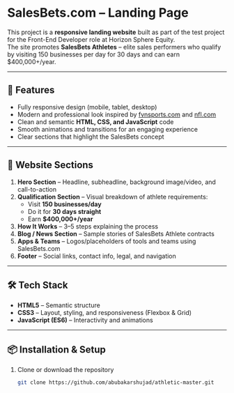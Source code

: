 # SalesBets.com – Landing Page

This project is a **responsive landing website** built as part of the test project for the Front-End Developer role at Horizon Sphere Equity.  
The site promotes **SalesBets Athletes** – elite sales performers who qualify by visiting 150 businesses per day for 30 days and can earn $400,000+/year.

---

## 🚀 Features
- Fully responsive design (mobile, tablet, desktop)
- Modern and professional look inspired by [fvnsports.com](https://fvnsports.com/) and [nfl.com](https://nfl.com/)
- Clean and semantic **HTML, CSS, and JavaScript** code
- Smooth animations and transitions for an engaging experience
- Clear sections that highlight the SalesBets concept

---

## 📄 Website Sections
1. **Hero Section** – Headline, subheadline, background image/video, and call-to-action  
2. **Qualification Section** – Visual breakdown of athlete requirements:
   - Visit **150 businesses/day**
   - Do it for **30 days straight**
   - Earn **$400,000+/year**
3. **How It Works** – 3–5 steps explaining the process  
4. **Blog / News Section** – Sample stories of SalesBets Athlete contracts  
5. **Apps & Teams** – Logos/placeholders of tools and teams using SalesBets.com  
6. **Footer** – Social links, contact info, legal, and navigation

---

## 🛠️ Tech Stack
- **HTML5** – Semantic structure  
- **CSS3** – Layout, styling, and responsiveness (Flexbox & Grid)  
- **JavaScript (ES6)** – Interactivity and animations  

--- 

## 📦 Installation & Setup
1. Clone or download the repository  
   ```bash
   git clone https://github.com/abubakarshujad/athletic-master.git
